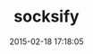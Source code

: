 ---
layout: post
title:  "socksify"
repo:   "astro/socksify-ruby"
date:   2015-02-18 17:18:05
gemurl: http://socksify.rubyforge.org/
---